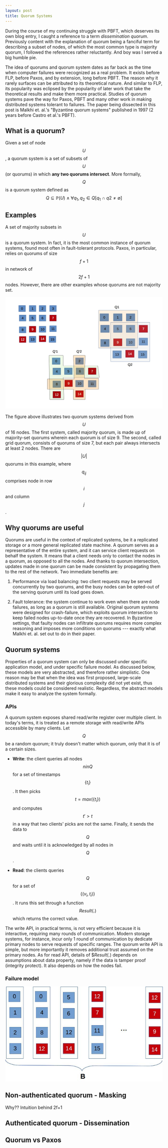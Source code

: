 ```yaml
---
layout: post
title: Quorum Systems 
---
```


During the course of my continuing struggle with PBFT, which deserves its own blog entry, I caught a reference
to a term *dissemination quorum*. Previously content with the explanation of quorum being a fanciful term for
describing a subset of nodes, of which the most common type is majority quorum, I followed the references
rather reluctantly. And boy was I served a big humble pie.

The idea of quorums and quorum system dates as far back as the time when computer failures were recognized as
a real problem. It exists before FLP, before Paxos, and by extension, long before PBFT. The reason why it
rarely surfaces can be attributed to its theoretical nature. And similar to FLP, its popularity was eclipsed
by the popularity of later work that take the theoretical results and make them more practical. Studies of
quorum systems pave the way for Paxos, PBFT and many other work in making distributed systems tolerant to
failures. The paper being dissected in this post is Malkhi et. al.'s "Byzantine quorum systems" published in
1997 (2 years before Castro et al.'s PBFT).

## What is a quorum?

Given a set of node $$U$$, a quorum system is a set of subsets of $$U$$ (or quorums) in which **any two quorums
intersect**. More formally, $$Q$$ is a quorum system defined as $$Q \subseteq \mathbb{P}(U) \ \wedge \ \forall q_1, q_2
\in Q [ q_1 \ \cap \ q2 \neq \emptyset ]$$ 

## Examples

A set of majority subsets in $$U$$ is a quorum system. In fact, it is the most common instance of quorum systems,
found most often in fault-tolerant protocols. Paxos, in particular, relies on quorums of size $$f+1$$ in network of
$$2f+1$$ nodes. However, there are other examples whose quorums are not majority set. 

![quorums](../images/quorums.jpg)

The figure above illustrates two quorum systems derived from $$U$$ of 16 nodes. The first system, called majority
quorum, is made up of majority-set quorums wherein each quorum is of size 9. The second, called grid quorum, consists of
quorums of size 7, but each pair always intersects at least 2 nodes. There are $$|U|$$ quorums in this example, where
$$q_{ij}$$ comprises node in row $$i$$ and column $$j$$. 

## Why quorums are useful
Quorums are useful in the context of replicated systems, be it a replicated storage or a more general
replicated state machine. A quorum serves as a representative of the entire system, and it can service client
requests on behalf the system. It means that a client needs only to contact the nodes in a quorum, as opposed
to all the nodes. And thanks to quorum intersection, updates made in one quorum can be made consistent by
propagating them to the rest of the network. Two immediate benefits are:

1. Performance via load balancing: two client requests may be served concurrently by two quorums, and the busy
nodes can be opted-out of the serving quorum until its load goes down. 

2. Fault tolerance: the system continue to work even when there are node failures, as long as a quorum is
still available. Original quorum systems were designed for crash-failure, which exploits quorum intersection
to keep failed nodes up-to-date once they are recovered. In Byzantine settings, that faulty nodes can
infiltrate quorums requires more complex reasoning and imposes more conditions on quorums --- exactly what
Malkhi et. al. set out to do in their paper.

## Quorum systems 
Properties of a quorum system can only be discussed under specific application model, and under specific
failure model. As discussed below, these models are very abstracted, and therefore rather simplistic. One
reason may be that when the idea was first proposed, large-scale distributed systems and their glorious
complexity did not yet exist, thus these models could be considered realistic. Regardless, the abstract models
make it easy to analyze the system formally. 

### APIs
A quorum system exposes shared read/write register over multiple client. In today's terms, it is treated as a
remote storage with read/write APIs accessible by many clients. Let $$Q$$ be a random quorum; it truly doesn't
matter which quorum, only that it is of a certain sizes.

* **Write**: the client queries all nodes $$n in Q$$ for a set of timestamps $$\{t_i\}$$. It then picks $$t =
max(\{t_i\})$$ and computes $$t' > t$$ in a way that two clients' picks are not the same. Finally, it sends
the data to $$Q$$ and waits until it is acknowledged by all nodes in $$Q$$.

* **Read**: the clients queries $$Q$$ for a set of $$\{(v_i, t_i)\}$$. It runs this set through a function
$$Result(.)$$ which returns the correct value. 

The write API, in practical terms, is not very efficient because it is interactive, requiring many rounds of
communication. Modern storage systems, for instance, incur only 1 round of communication by dedicate primary
nodes to serve requests of specific ranges. The quorum write API is simple, but more importantly it removes
additional trust assumed on the primary nodes. As for read API, details of $$Result(.)$ depends on assumptions
about data property, namely if the data is tamper proof (integrity protect). It also depends on how the nodes
fail.

### Failure model

![Fail-prone set](../images/failures.jpg)

## Non-authenticated quorum - Masking
Why?? 
Intuition behind 2f+1

## Authenticated quorum - Dissemination

## Quorum vs Paxos

